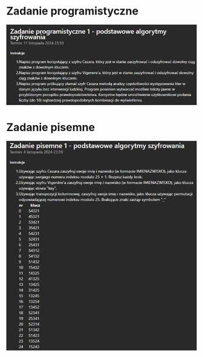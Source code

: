 # Zadanie programistyczne
![x](https://github.com/Tomaciej73/Ochrona_Danych_2024/blob/images/x.png)
# Zadanie pisemne
![xx](https://github.com/Tomaciej73/Ochrona_Danych_2024/blob/images/xx.png)
